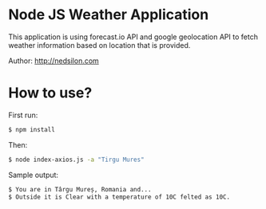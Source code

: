 # Node JS Weather Application

This application is using forecast.io API and google geolocation API to fetch weather information based on location that is provided.

Author: http://nedsilon.com

# How to use?
First run:
```sh
$ npm install
```
Then:
```sh
$ node index-axios.js -a "Tirgu Mures" 
```
Sample output:
```sh
$ You are in Târgu Mureș, Romania and...
$ Outside it is Clear with a temperature of 10C felted as 10C.
```